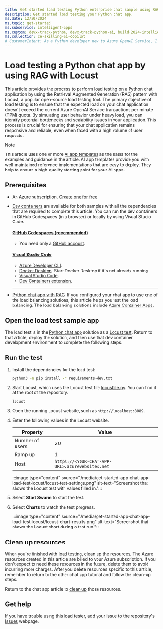 ```yaml
---
title: Get started load testing Python enterprise chat sample using RAG
description: Get started load testing your Python chat app. 
ms.date: 12/20/2024
ms.topic: get-started
ms.subservice: intelligent-apps
ms.custom: devx-track-python, devx-track-python-ai, build-2024-intelligent-apps
ms.collection: ce-skilling-ai-copilot
# CustomerIntent: As a Python developer new to Azure OpenAI Service, I want to load test my scaled app past rate limiting.
---
```


# Load testing a Python chat app by using RAG with Locust

This article provides the process to perform load testing on a Python chat application by using the Retrieval Augmented Generation (RAG) pattern with Locust, a popular open-source load testing tool. The primary objective of load testing is to ensure that the expected load on your chat application doesn't exceed the current Azure OpenAI Service transactions per minute (TPM) quota. By simulating user behavior under heavy load, you can identify potential bottlenecks and scalability issues in your application. This process is crucial for ensuring that your chat application remains responsive and reliable, even when faced with a high volume of user requests.

> [!NOTE]
> This article uses one or more [AI app templates](../ai/intelligent-app-templates.md) as the basis for the examples and guidance in the article. AI app templates provide you with well-maintained reference implementations that are easy to deploy. They help to ensure a high-quality starting point for your AI apps.

## Prerequisites

* An Azure subscription. [Create one for free](https://azure.microsoft.com/free/ai-services?azure-portal=true).
* [Dev containers](https://containers.dev/) are available for both samples with all the dependencies that are required to complete this article. You can run the dev containers in GitHub Codespaces (in a browser) or locally by using Visual Studio Code.

    #### [GitHub Codespaces (recommended)](#tab/github-codespaces)
        
    * You need only a [GitHub account](https://github.com/login).
    
    #### [Visual Studio Code](#tab/visual-studio-code)

    * [Azure Developer CLI](/azure/developer/azure-developer-cli).
    * [Docker Desktop](https://www.docker.com/products/docker-desktop/). Start Docker Desktop if it's not already running.
    * [Visual Studio Code](https://code.visualstudio.com/).
    * [Dev Containers extension](https://marketplace.visualstudio.com/items?itemName=ms-vscode-remote.remote-containers).
        
    ---

* [Python chat app with RAG](get-started-app-chat-template.md). If you configured your chat app to use one of the load balancing solutions, this article helps you test the load balancing. The load balancing solutions include [Azure Container Apps](get-started-app-chat-scaling-with-azure-container-apps.md).

## Open the load test sample app

The load test is in the [Python chat app](get-started-app-chat-template.md) solution as a [Locust test](https://github.com/Azure-Samples/azure-search-openai-demo/blob/main/locustfile.py). Return to that article, deploy the solution, and then use that dev container development environment to complete the following steps.

## Run the test

1. Install the dependencies for the load test:

    ```bash
    python3 -m pip install -r requirements-dev.txt
    ```

1. Start Locust, which uses the Locust test file [locustfile.py](https://github.com/Azure-Samples/azure-search-openai-demo/blob/main/locustfile.py). You can find it at the root of the repository.

    ```bash
    locust
    ```

1. Open the running Locust website, such as `http://localhost:8089`.
1. Enter the following values in the Locust website.

    |Property|Value|
    |---|---|
    |Number of users|20|
    |Ramp up|1|
    |Host|`https://<YOUR-CHAT-APP-URL>.azurewebsites.net`|

    :::image type="content" source="./media/get-started-app-chat-app-load-test-locust/locust-test-settings.png" alt-text="Screenshot that shows the Locust test with values filled in.":::

1. Select **Start Swarm** to start the test.
1. Select **Charts** to watch the test progress.

    :::image type="content" source="./media/get-started-app-chat-app-load-test-locust/locust-chart-results.png" alt-text="Screenshot that shows the Locust chart during a test run.":::

## Clean up resources

When you're finished with load testing, clean up the resources. The Azure resources created in this article are billed to your Azure subscription. If you don't expect to need these resources in the future, delete them to avoid incurring more charges. After you delete resources specific to this article, remember to return to the other chat app tutorial and follow the clean-up steps.

Return to the chat app article to [clean up](get-started-app-chat-template.md#clean-up-resources) those resources.

## Get help

If you have trouble using this load tester, add your issue to the repository's [Issues](https://github.com/Azure-samples/azure-search-openai-demo) webpage.
